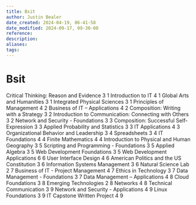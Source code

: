 ```yaml
---
title: Bsit
author: Justin Bealer
date_created: 2024-04-19, 06-41-58
date_modified: 2024-09-17, 09-30-00
reference: 
description: 
aliases: 
tags: 
---
```

# Bsit
Critical Thinking: Reason and Evidence 3 1
Introduction to IT 4 1
Global Arts and Humanities 3 1
Integrated Physical Sciences 3 1
Principles of Management 4 2
Business of IT – Applications 4 2
Composition: Writing with a Strategy 3 2
Introduction to Communication: Connecting with Others 3 2
Network and Security - Foundations 3 3
Composition: Successful Self-Expression 3 3
Applied Probability and Statistics 3 3
IT Applications 4 3
Organizational Behavior and Leadership 3 4
Spreadsheets 3 4
IT Foundations 4 4
Finite Mathematics 4 4
Introduction to Physical and Human Geography 3 5
Scripting and Programming - Foundations 3 5
Applied Algebra 3 5
Web Development Foundations 3 5
Web Development Applications 6 6
User Interface Design 4 6
American Politics and the US Constitution 3 6
Information Systems Management 3 6
Natural Science Lab 2 7
Business of IT - Project Management 4 7
Ethics in Technology 3 7
Data Management - Foundations 3 7
Data Management – Applications 4 8
Cloud Foundations 3 8
Emerging Technologies 2 8
Networks 4 8
Technical Communication 3 9
Network and Security - Applications 4 9
Linux Foundations 3 9
IT Capstone Written Project 4 9
